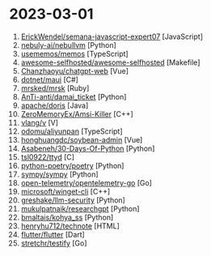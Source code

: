 # 2023-03-01

1. [ErickWendel/semana-javascript-expert07](https://github.com/ErickWendel/semana-javascript-expert07 "JS Expert Week 7.0 - 🙅🤏🏻 Controlling Streaming Platforms using Eye and Hand Detection 👁🖐") [JavaScript]
2. [nebuly-ai/nebullvm](https://github.com/nebuly-ai/nebullvm "Plug and play modules to optimize the performances of your AI systems 🚀") [Python]
3. [usememos/memos](https://github.com/usememos/memos "An open-source, self-hosted memo hub with knowledge management and social networking.") [TypeScript]
4. [awesome-selfhosted/awesome-selfhosted](https://github.com/awesome-selfhosted/awesome-selfhosted "A list of Free Software network services and web applications which can be hosted on your own servers") [Makefile]
5. [Chanzhaoyu/chatgpt-web](https://github.com/Chanzhaoyu/chatgpt-web "用 Express 和 Vue3 搭建的同时支持 openAI Key 和 网页 accessToken 的 ChatGPT 演示网页") [Vue]
6. [dotnet/maui](https://github.com/dotnet/maui ".NET MAUI is the .NET Multi-platform App UI, a framework for building native device applications spanning mobile, tablet, and desktop.") [C#]
7. [mrsked/mrsk](https://github.com/mrsked/mrsk "Deploy web apps anywhere.") [Ruby]
8. [AnTi-anti/damai_ticket](https://github.com/AnTi-anti/damai_ticket "大麦网抢票脚本") [Python]
9. [apache/doris](https://github.com/apache/doris "Apache Doris is an easy-to-use, high performance and unified analytics database.") [Java]
10. [ZeroMemoryEx/Amsi-Killer](https://github.com/ZeroMemoryEx/Amsi-Killer "Lifetime AMSI bypass") [C++]
11. [vlang/v](https://github.com/vlang/v "Simple, fast, safe, compiled language for developing maintainable software. Compiles itself in <1s with zero library dependencies. Supports automatic C => V translation. https://vlang.io") [V]
12. [odomu/aliyunpan](https://github.com/odomu/aliyunpan "阿里云盘小白羊v3") [TypeScript]
13. [honghuangdc/soybean-admin](https://github.com/honghuangdc/soybean-admin "A fresh and elegant admin template, based on Vue3,Vite3,TypeScript,NaiveUI and UnoCSS [一个基于Vue3、Vite3、TypeScript、NaiveUI 和 UnoCSS的清新优雅的中后台模版]") [Vue]
14. [Asabeneh/30-Days-Of-Python](https://github.com/Asabeneh/30-Days-Of-Python "30 days of Python programming challenge is a step-by-step guide to learn the Python programming language in 30 days. This challenge may take more than100 days, follow your own pace.") [Python]
15. [tsl0922/ttyd](https://github.com/tsl0922/ttyd "Share your terminal over the web") [C]
16. [python-poetry/poetry](https://github.com/python-poetry/poetry "Python packaging and dependency management made easy") [Python]
17. [sympy/sympy](https://github.com/sympy/sympy "A computer algebra system written in pure Python") [Python]
18. [open-telemetry/opentelemetry-go](https://github.com/open-telemetry/opentelemetry-go "OpenTelemetry Go API and SDK") [Go]
19. [microsoft/winget-cli](https://github.com/microsoft/winget-cli "Windows Package Manager CLI (aka winget)") [C++]
20. [greshake/llm-security](https://github.com/greshake/llm-security "New ways of breaking app-integrated LLMs") [Python]
21. [mukulpatnaik/researchgpt](https://github.com/mukulpatnaik/researchgpt "An open-source LLM based research assistant that allows you to have a conversation with a research paper") [Python]
22. [bmaltais/kohya_ss](https://github.com/bmaltais/kohya_ss "") [Python]
23. [henryhu712/technote](https://github.com/henryhu712/technote "编程笔记") [HTML]
24. [flutter/flutter](https://github.com/flutter/flutter "Flutter makes it easy and fast to build beautiful apps for mobile and beyond") [Dart]
25. [stretchr/testify](https://github.com/stretchr/testify "A toolkit with common assertions and mocks that plays nicely with the standard library") [Go]
